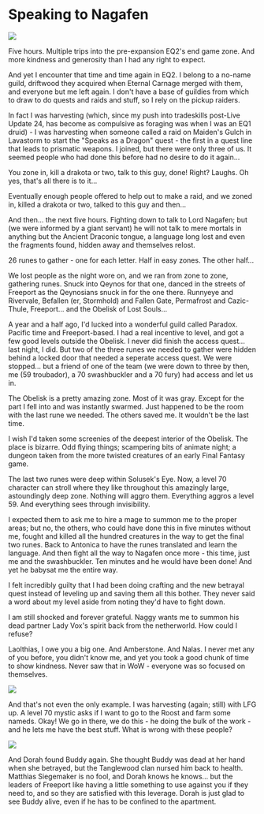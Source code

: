 # Speaking to Nagafen

![](http://westkarana.com/images/20060626-naggy.jpg)

Five hours. Multiple trips into the pre-expansion EQ2's end game zone. And more kindness and generosity than I had any right to expect.

And yet I encounter that time and time again in EQ2. I belong to a no-name guild, driftwood they acquired when Eternal Carnage merged with them, and everyone but me left again. I don't have a base of guildies from which to draw to do quests and raids and stuff, so I rely on the pickup raiders.

In fact I was harvesting (which, since my push into tradeskills post-Live Update 24, has become as compulsive as foraging was when I was an EQ1 druid) - I was harvesting when someone called a raid on Maiden's Gulch in Lavastorm to start the "Speaks as a Dragon" quest - the first in a quest line that leads to prismatic weapons. I joined, but there were only three of us. It seemed people who had done this before had no desire to do it again...

You zone in, kill a drakota or two, talk to this guy, done! Right? Laughs. Oh yes, that's all there is to it...

Eventually enough people offered to help out to make a raid, and we zoned in, killed a drakota or two, talked to this guy and then...

And then... the next five hours. Fighting down to talk to Lord Nagafen; but (we were informed by a giant servant) he will not talk to mere mortals in anything but the Ancient Draconic tongue, a language long lost and even the fragments found, hidden away and themselves relost.

26 runes to gather - one for each letter. Half in easy zones. The other half...

We lost people as the night wore on, and we ran from zone to zone, gathering runes. Snuck into Qeynos for that one, danced in the streets of Freeport as the Qeynosians snuck in for the one there. Runnyeye and Rivervale, Befallen (er, Stormhold) and Fallen Gate, Permafrost and Cazic-Thule, Freeport... and the Obelisk of Lost Souls...

A year and a half ago, I'd lucked into a wonderful guild called Paradox. Pacific time and Freeport-based. I had a real incentive to level, and got a few good levels outside the Obelisk. I never did finish the access quest... last night, I did. But two of the three runes we needed to gather were hidden behind a locked door that needed a seperate access quest. We were stopped... but a friend of one of the team (we were down to three by then, me (59 troubador), a 70 swashbuckler and a 70 fury) had access and let us in.

The Obelisk is a pretty amazing zone. Most of it was gray. Except for the part I fell into and was instantly swarmed. Just happened to be the room with the last rune we needed. The others saved me. It wouldn't be the last time.

I wish I'd taken some screenies of the deepest interior of the Obelisk. The place is bizarre. Odd flying things; scampering bits of animate night; a dungeon taken from the more twisted creatures of an early Final Fantasy game.

The last two runes were deep within Solusek's Eye. Now, a level 70 character can stroll where they like throughout this amazingly large, astoundingly deep zone. Nothing will aggro them. Everything aggros a level 59. And everything sees through invisibility.

I expected them to ask me to hire a mage to summon me to the proper areas; but no, the others, who could have done this in five minutes without me, fought and killed all the hundred creatures in the way to get the final two runes. Back to Antonica to have the runes translated and learn the language. And then fight all the way to Nagafen once more - this time, just me and the swashbuckler. Ten minutes and he would have been done! And yet he babysat me the entire way.

I felt incredibly guilty that I had been doing crafting and the new betrayal quest instead of leveling up and saving them all this bother. They never said a word about my level aside from noting they'd have to fight down.

I am still shocked and forever grateful. Naggy wants me to summon his dead partner Lady Vox's spirit back from the netherworld. How could I refuse?

Laolthias, I owe you a big one. And Amberstone. And Nalas. I never met any of you before, you didn't know me, and yet you took a good chunk of time to show kindness. Never saw that in WoW - everyone was so focused on themselves.

![](http://westkarana.com/images/20060626-roost.jpg)

And that's not even the only example. I was harvesting (again; still) with LFG up. A level 70 mystic asks if I want to go to the Roost and farm some nameds. Okay! We go in there, we do this - he doing the bulk of the work - and he lets me have the best stuff. What is wrong with these people?

![](http://westkarana.com/images/20060626-buddy.jpg)

And Dorah found Buddy again. She thought Buddy was dead at her hand when she betrayed, but the Tanglewood clan nursed him back to health. Matthias Siegemaker is no fool, and Dorah knows he knows... but the leaders of Freeport like having a little something to use against you if they need to, and so they are satisfied with this leverage. Dorah is just glad to see Buddy alive, even if he has to be confined to the apartment.
